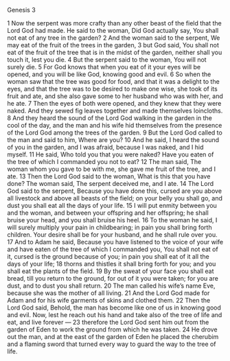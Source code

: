 Genesis 3

1	Now the serpent was more crafty than any other beast of the field that the Lord God had made. He said to the woman, Did God actually say, You shall not eat of any tree in the garden?
2	And the woman said to the serpent, We may eat of the fruit of the trees in the garden,
3	but God said, You shall not eat of the fruit of the tree that is in the midst of the garden, neither shall you touch it, lest you die.
4	But the serpent said to the woman, You will not surely die.
5	For God knows that when you eat of it your eyes will be opened, and you will be like God, knowing good and evil.
6	So when the woman saw that the tree was good for food, and that it was a delight to the eyes, and that the tree was to be desired to make one wise, she took of its fruit and ate, and she also gave some to her husband who was with her, and he ate.
7	Then the eyes of both were opened, and they knew that they were naked. And they sewed fig leaves together and made themselves loincloths.
8	And they heard the sound of the Lord God walking in the garden in the cool of the day, and the man and his wife hid themselves from the presence of the Lord God among the trees of the garden.
9	But the Lord God called to the man and said to him, Where are you?
10	And he said, I heard the sound of you in the garden, and I was afraid, because I was naked, and I hid myself.
11	He said, Who told you that you were naked? Have you eaten of the tree of which I commanded you not to eat?
12	The man said, The woman whom you gave to be with me, she gave me fruit of the tree, and I ate.
13	Then the Lord God said to the woman, What is this that you have done? The woman said, The serpent deceived me, and I ate.
14	The Lord God said to the serpent, Because you have done this, cursed are you above all livestock and above all beasts of the field; on your belly you shall go, and dust you shall eat all the days of your life.
15	I will put enmity between you and the woman, and between your offspring and her offspring; he shall bruise your head, and you shall bruise his heel.
16	To the woman he said, I will surely multiply your pain in childbearing; in pain you shall bring forth children. Your desire shall be for your husband, and he shall rule over you.
17	And to Adam he said, Because you have listened to the voice of your wife and have eaten of the tree of which I commanded you, You shall not eat of it, cursed is the ground because of you; in pain you shall eat of it all the days of your life;
18	thorns and thistles it shall bring forth for you; and you shall eat the plants of the field.
19	By the sweat of your face you shall eat bread, till you return to the ground, for out of it you were taken; for you are dust, and to dust you shall return.
20	The man called his wife’s name Eve, because she was the mother of all living.
21	And the Lord God made for Adam and for his wife garments of skins and clothed them.
22	Then the Lord God said, Behold, the man has become like one of us in knowing good and evil. Now, lest he reach out his hand and take also of the tree of life and eat, and live forever —
23	therefore the Lord God sent him out from the garden of Eden to work the ground from which he was taken.
24	He drove out the man, and at the east of the garden of Eden he placed the cherubim and a flaming sword that turned every way to guard the way to the tree of life.

